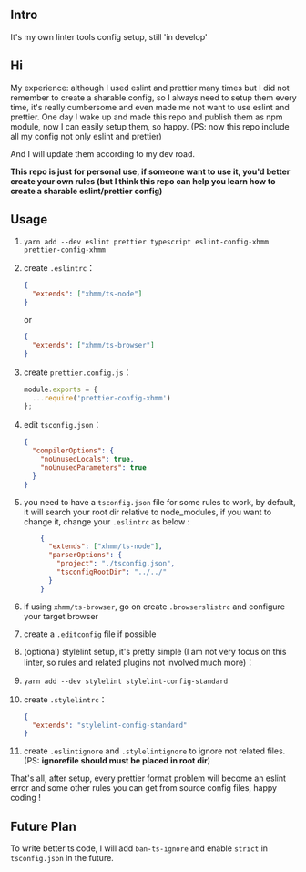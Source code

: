 ## Intro
It's my own linter tools config setup, still 'in develop'

## Hi
My experience: although I used eslint and prettier many times but I did not remember to create a sharable config, so I always need to setup them every time, it's really cumbersome and even made me not want to use eslint and prettier. One day I wake up and made this repo and publish them as npm module, now I can easily setup them, so happy. (PS: now this repo include all my config not only eslint and prettier)

And I will update them according to my dev road. 

**This repo is just for personal use, if someone want to use it, you'd better create your own rules (but I think this repo can help you learn how to create a sharable eslint/prettier config)** 

## Usage 
1. `yarn add --dev eslint prettier typescript eslint-config-xhmm prettier-config-xhmm`
2. create `.eslintrc`：
    ```json
    {
      "extends": ["xhmm/ts-node"]
    }
    ```
    or
    ```json
    {
      "extends": ["xhmm/ts-browser"]
    }
    ```
3. create `prettier.config.js`：
    ```js
    module.exports = {
      ...require('prettier-config-xhmm')
    };
    ```
    
4. edit `tsconfig.json`：
    ```json
    {
      "compilerOptions": {
        "noUnusedLocals": true,
        "noUnusedParameters": true
      }
    }
    ```

6. you need to have a `tsconfig.json` file for some rules to work, by default, it will search your root dir relative to node_modules, if you want to change it, change your `.eslintrc` as below :
    ```json
        {
          "extends": ["xhmm/ts-node"],
          "parserOptions": {
            "project": "./tsconfig.json",
            "tsconfigRootDir": "../../"
          }
        }
    ```
    
5. if using `xhmm/ts-browser`, go on create `.browserslistrc` and configure your target browser
11. create a `.editconfig` file if possible

7. (optional) stylelint setup, it's pretty simple (I am not very focus on this linter, so rules and related plugins not involved much more)：
8. `yarn add --dev stylelint stylelint-config-standard`
9. create `.stylelintrc`：
    ```json
    {
      "extends": "stylelint-config-standard"
    }
    ```

10. create `.eslintignore` and `.stylelintignore` to ignore not related files. (PS: **ignorefile should must be placed in root dir**) 

That's all, after setup, every prettier format problem will become an eslint error and some other rules you can get from source config files, happy coding !


## Future Plan

To write better ts code, I will add `ban-ts-ignore` and enable `strict` in `tsconfig.json` in the future.
